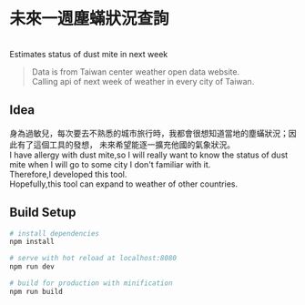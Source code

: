 # 未來一週塵蟎狀況查詢 
<br>Estimates status of dust mite in next week

> Data is from Taiwan center weather open data website. <br>
> Calling api of next week of weather in every city of Taiwan.

## Idea
身為過敏兒，每次要去不熟悉的城市旅行時，我都會很想知道當地的塵蟎狀況；因此有了這個工具的發想，
未來希望能逐一擴充他國的氣象狀況。<br>
I have allergy with dust mite,so I will really want to know the status of dust mite when I will go to some city I don't familiar with it.<br>
Therefore,I developed this tool.<br>
Hopefully,this tool can expand to weather of other countries.

## Build Setup

``` bash
# install dependencies
npm install

# serve with hot reload at localhost:8080
npm run dev

# build for production with minification
npm run build

